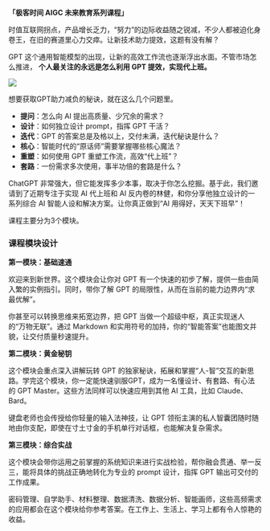 **「极客时间 AIGC 未来教育系列课程」**

时值互联网拐点，产品增长乏力，“努力”的边际收益随之锐减，不少人都被迫化身卷王，在旧的赛道里心力交瘁。让新技术助力提效，这题有没有解？

GPT 这个通用智能模型的出现，让新的高效工作流也逐渐浮出水面。不管市场怎么推进， **个人最关注的永远是怎么利用 GPT 提效，实现代上班。**

![](https://static001.geekbang.org/resource/image/37/b7/374fbda159176d4b0dc4289157661eb7.png)

想要获取GPT助力减负的秘诀，就在这么几个问题里。

- **提问**：怎么向 AI 提出高质量、少冗余的需求？
- **设计**：如何独立设计 prompt，指挥 GPT 干活？
- **迭代**：GPT 的答案总是及格以上，交付未满，迭代秘诀是什么？
- **核心**：智能时代的“原话师”需要掌握哪些核心魔法？
- **重塑**：如何使用 GPT 重塑工作流，高效“代上班”？
- **套路**：一份需求多次使用，事半功倍的套路是什么？

ChatGPT 非常强大，但它能发挥多少本事，取决于你怎么挖掘。基于此，我们邀请到了近期专注于实现 AI 代上班和 AI 反内卷的林健，和你分享他独立设计的一系列综合 AI 智能人设和解决方案。让你真正做到“AI 用得好，天天下班早”！

课程主要分为3个模块。

### 课程模块设计

**第一模块：基础速通**

欢迎来到新世界。这个模块会让你对 GPT 有一个快速的初步了解，提供一些由简入繁的实例指引。同时，带你了解 GPT 的局限性，从而在当前的能力边界内“求最优解”。

你甚至可以转换思维来拓宽边界，把 GPT 当做一个超级中枢，真正实现迷人的“万物无联”。通过 Markdown 和实用符号的加持，你的“智能答案”也能图文并貌，让交付质量秒速提升。

**第二模块：黄金秘钥**

这个模块会重点深入讲解玩转 GPT 的独家秘诀，拓展和掌握“人-智”交互的新思路。学完这个模块，你一定能快速驯服GPT，成为一名懂设计、有套路、有心法的 GPT Master。这些方法同样可以快速应用到其他 AI 工具，比如 Claude、Bard。

键盘老师也会传授给你轻量的输入法神技，让 GPT 领衔主演的私人智囊团随时随地由你支配，即使在寸土寸金的手机单行对话框，也能解决复杂需求。

**第三模块：综合实战**

这个模块会带你运用之前掌握的系统知识来进行实战检验，帮你融会贯通、举一反三，能将具体的挑战正确地转化为专业的 prompt 设计，指挥 GPT 输出可交付的工作成果。

密码管理、自学助手、材料整理、数据清洗、数据分析、智能画师，这些高频需求的应用都会在这个模块给你参考答案。在工作上、生活上、学习上都有令人惊艳的收益。